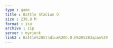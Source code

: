 ```yaml
---
type : game
title : Battle Stadium D
size : 239.8 M
format : iso
archive : zip
server : myrient
link2 : Battle%20Stadium%20D.O.N%20%28Japan%29
---
```

